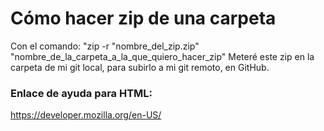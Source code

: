# Cómo hacer zip de una carpeta
Con el comando: "zip -r "nombre_del_zip.zip" "nombre_de_la_carpeta_a_la_que_quiero_hacer_zip"
Meteré este zip en la carpeta de mi git local, para subirlo a mi git remoto, en GitHub. 

### Enlace de ayuda para HTML: 
https://developer.mozilla.org/en-US/
